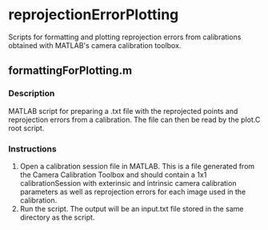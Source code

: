 # reprojectionErrorPlotting
Scripts for formatting and plotting reprojection errors from calibrations obtained with MATLAB's camera calibration toolbox.

## formattingForPlotting.m
### Description
MATLAB script for preparing a .txt file with the reprojected points and reprojection errors from a calibration. The file can then be read by the plot.C root script.
### Instructions
1. Open a calibration session file in MATLAB. This is a file generated from the Camera Calibration Toolbox and should contain a 1x1 calibrationSession with exterinsic and intrinsic camera calibration parameters as well as reprojection errors for each image used in the calibration.
1. Run the script. The output will be an input.txt file stored in the same directory as the script.
